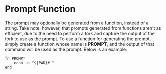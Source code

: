 # Prompt Function

The prompt may optionally be generated from a function, instead of a string. Take note, however,
that prompts generated from functions aren't as efficient, due to the need to perform a fork and
capture the output of the fork to use as the prompt. To use a function for generating the prompt,
simply create a function whose name is **PROMPT**, and the output of that command will be used as
the prompt. Below is an example:

```
fn PROMPT
    echo -n "${PWD}# "
end
```
